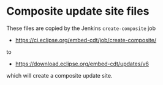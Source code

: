 # Composite update site files

These files are copied by the Jenkins `create-composite` job

- https://ci.eclipse.org/embed-cdt/job/create-composite/

to

- https://download.eclipse.org/embed-cdt/updates/v6

which will create a composite update site.
